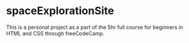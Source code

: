 # spaceExplorationSite
This is a personal project as a part of the 5hr full course for beginners in HTML and CSS through freeCodeCamp.
